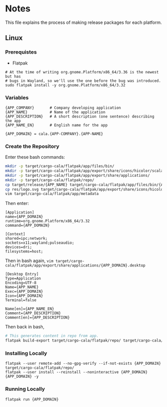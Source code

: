 # Notes
This file explains the process of making release packages for each platform.

## Linux
### Prerequistes
- Flatpak

```
# At the time of writing org.gnome.Platform/x86_64/3.36 is the newest but has
# bugs in Wayland, so we'll use the one before the bug was introduced.
sudo flatpak install -y org.gnome.Platform/x86_64/3.32
```

### Variables
```bash,no_run
{APP_COMPANY}       # Company developing application
{APP_NAME}          # Name of the application
{APP_DESCRIPTION}   # A short description (one sentence) describing the app
{APP_NAME_EN}       # English name for the app
```

```bash,no_run
{APP_DOMAIN} = cala.{APP-COMPANY}.{APP-NAME}
```

### Create the Repository
Enter these bash commands:

```bash
mkdir -p target/cargo-cala/flatpak/app/files/bin/
mkdir -p target/cargo-cala/flatpak/app/export/share/icons/hicolor/scalable/apps/
mkdir -p target/cargo-cala/flatpak/app/export/share/applications/
mkdir -p target/cargo-cala/flatpak/repo/
cp target/release/{APP_NAME} target/cargo-cala/flatpak/app/files/bin/{APP_DOMAIN}
cp res/logo.svg target/cargo-cala/flatpak/app/export/share/icons/hicolor/scalable/apps/
vim target/cargo-cala/flatpak/app/metadata
```

Then enter:

```
[Application]
name={APP_DOMAIN}
runtime=org.gnome.Platform/x86_64/3.32
command={APP_DOMAIN}

[Context]
shared=ipc;network;
sockets=x11;wayland;pulseaudio;
devices=dri;
filesystems=host;
```

Then in bash again, `vim target/cargo-cala/flatpak/app/export/share/applications/{APP_DOMAIN}.desktop`

```
[Desktop Entry]
Type=Application
Encoding=UTF-8
Name={APP_NAME}
Exec={APP_DOMAIN}
Icon={APP_DOMAIN}
Terminal=false

Name[en]={APP_NAME_EN}
Comment={APP_DESCRIPTION}
Comment[en]={APP_DESCRIPTION}
```

Then back in bash,
```bash
# This generates content in repo from app.
flatpak build-export target/cargo-cala/flatpak/repo/ target/cargo-cala/flatpak/app/
```

### Installing Locally
```
flatpak --user remote-add --no-gpg-verify --if-not-exists {APP_DOMAIN} target/cargo-cala/flatpak/repo/
flatpak --user install --reinstall --noninteractive {APP_DOMAIN} {APP_DOMAIN} -y
```

### Running Locally
```
flatpak run {APP_DOMAIN}
```
